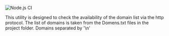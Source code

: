 ![Node.js CI](https://github.com/maksim-do/urlCheck/workflows/Node.js%20CI/badge.svg?branch=master)

This utility is designed to check the availability of the domain list via the http protocol. The list of domains is taken from the Domens.txt files in the project folder.
Domains separated by '\n'
